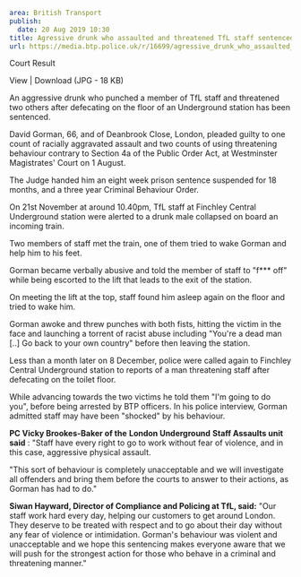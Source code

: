 ```yaml
area: British Transport
publish:
  date: 20 Aug 2019 10:30
title: Agressive drunk who assaulted and threatened TfL staff sentenced - London
url: https://media.btp.police.uk/r/16699/agressive_drunk_who_assaulted_and_threatened_tfl_
```

Court Result

View | Download (JPG - 18 KB)

An aggressive drunk who punched a member of TfL staff and threatened two others after defecating on the floor of an Underground station has been sentenced.

David Gorman, 66, and of Deanbrook Close, London, pleaded guilty to one count of racially aggravated assault and two counts of using threatening behaviour contrary to Section 4a of the Public Order Act, at Westminster Magistrates' Court on 1 August.

The Judge handed him an eight week prison sentence suspended for 18 months, and a three year Criminal Behaviour Order.

On 21st November at around 10.40pm, TfL staff at Finchley Central Underground station were alerted to a drunk male collapsed on board an incoming train.

Two members of staff met the train, one of them tried to wake Gorman and help him to his feet.

Gorman became verbally abusive and told the member of staff to "f*** off" while being escorted to the lift that leads to the exit of the station.

On meeting the lift at the top, staff found him asleep again on the floor and tried to wake him.

Gorman awoke and threw punches with both fists, hitting the victim in the face and launching a torrent of racist abuse including "You're a dead man [..] Go back to your own country" before then leaving the station.

Less than a month later on 8 December, police were called again to Finchley Central Underground station to reports of a man threatening staff after defecating on the toilet floor.

While advancing towards the two victims he told them "I'm going to do you", before being arrested by BTP officers. In his police interview, Gorman admitted staff may have been "shocked" by his behaviour.

**PC Vicky Brookes-Baker of the** **London Underground** **Staff Assaults unit said** : "Staff have every right to go to work without fear of violence, and in this case, aggressive physical assault.

"This sort of behaviour is completely unacceptable and we will investigate all offenders and bring them before the courts to answer to their actions, as Gorman has had to do."

**Siwan Hayward, Director of Compliance and Policing at TfL, said:** "Our staff work hard every day, helping our customers to get around London. They deserve to be treated with respect and to go about their day without any fear of violence or intimidation. Gorman's behaviour was violent and unacceptable and we hope this sentencing makes everyone aware that we will push for the strongest action for those who behave in a criminal and threatening manner."
